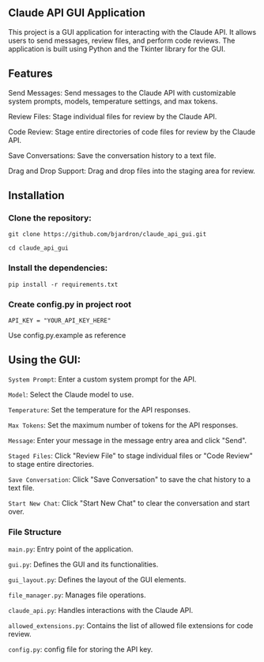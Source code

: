 ## Claude API GUI Application

This project is a GUI application for interacting with the Claude API. It allows users to send messages, review files, and perform code reviews. The application is built using Python and the Tkinter library for the GUI.

## Features
Send Messages: Send messages to the Claude API with customizable system prompts, models, temperature settings, and max tokens.

Review Files: Stage individual files for review by the Claude API.

Code Review: Stage entire directories of code files for review by the Claude API.

Save Conversations: Save the conversation history to a text file.

Drag and Drop Support: Drag and drop files into the staging area for review.


## Installation
### Clone the repository:


```git clone https://github.com/bjardron/claude_api_gui.git ```

```cd claude_api_gui```
                

### Install the dependencies:

```pip install -r requirements.txt```

### Create config.py in project root

```API_KEY = "YOUR_API_KEY_HERE"```

Use config.py.example as reference

## Using the GUI:

`System Prompt`: Enter a custom system prompt for the API.


`Model`: Select the Claude model to use.


`Temperature`: Set the temperature for the API responses.


`Max Tokens`: Set the maximum number of tokens for the API responses.


`Message`: Enter your message in the message entry area and click "Send".


`Staged Files`: Click "Review File" to stage individual files or "Code Review" to stage entire directories.


`Save Conversation`: Click "Save Conversation" to save the chat history to a text file.


`Start New Chat`: Click "Start New Chat" to clear the conversation and start over.

### File Structure

`main.py`: Entry point of the application.

`gui.py`: Defines the GUI and its functionalities.

`gui_layout.py`: Defines the layout of the GUI elements.

`file_manager.py`: Manages file operations.

`claude_api.py`: Handles interactions with the Claude API.

`allowed_extensions.py`: Contains the list of allowed file extensions for code review.

`config.py`: config file for storing the API key.




